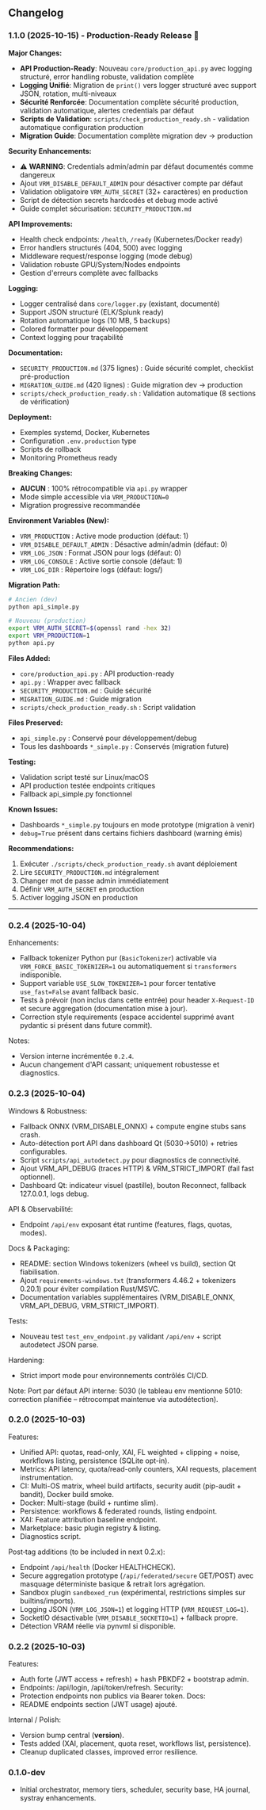 ## Changelog

### 1.1.0 (2025-10-15) - Production-Ready Release 🚀

**Major Changes:**
- **API Production-Ready**: Nouveau `core/production_api.py` avec logging structuré, error handling robuste, validation complète
- **Logging Unifié**: Migration de `print()` vers logger structuré avec support JSON, rotation, multi-niveaux
- **Sécurité Renforcée**: Documentation complète sécurité production, validation automatique, alertes credentials par défaut
- **Scripts de Validation**: `scripts/check_production_ready.sh` - validation automatique configuration production
- **Migration Guide**: Documentation complète migration dev → production

**Security Enhancements:**
- ⚠️ **WARNING**: Credentials admin/admin par défaut documentés comme dangereux
- Ajout `VRM_DISABLE_DEFAULT_ADMIN` pour désactiver compte par défaut
- Validation obligatoire `VRM_AUTH_SECRET` (32+ caractères) en production
- Script de détection secrets hardcodés et debug mode activé
- Guide complet sécurisation: `SECURITY_PRODUCTION.md`

**API Improvements:**
- Health check endpoints: `/health`, `/ready` (Kubernetes/Docker ready)
- Error handlers structurés (404, 500) avec logging
- Middleware request/response logging (mode debug)
- Validation robuste GPU/System/Nodes endpoints
- Gestion d'erreurs complète avec fallbacks

**Logging:**
- Logger centralisé dans `core/logger.py` (existant, documenté)
- Support JSON structuré (ELK/Splunk ready)
- Rotation automatique logs (10 MB, 5 backups)
- Colored formatter pour développement
- Context logging pour traçabilité

**Documentation:**
- `SECURITY_PRODUCTION.md` (375 lignes) : Guide sécurité complet, checklist pré-production
- `MIGRATION_GUIDE.md` (420 lignes) : Guide migration dev → production
- `scripts/check_production_ready.sh` : Validation automatique (8 sections de vérification)

**Deployment:**
- Exemples systemd, Docker, Kubernetes
- Configuration `.env.production` type
- Scripts de rollback
- Monitoring Prometheus ready

**Breaking Changes:**
- **AUCUN** : 100% rétrocompatible via `api.py` wrapper
- Mode simple accessible via `VRM_PRODUCTION=0`
- Migration progressive recommandée

**Environment Variables (New):**
- `VRM_PRODUCTION` : Active mode production (défaut: 1)
- `VRM_DISABLE_DEFAULT_ADMIN` : Désactive admin/admin (défaut: 0)
- `VRM_LOG_JSON` : Format JSON pour logs (défaut: 0)
- `VRM_LOG_CONSOLE` : Active sortie console (défaut: 1)
- `VRM_LOG_DIR` : Répertoire logs (défaut: logs/)

**Migration Path:**
```bash
# Ancien (dev)
python api_simple.py

# Nouveau (production)
export VRM_AUTH_SECRET=$(openssl rand -hex 32)
export VRM_PRODUCTION=1
python api.py
```

**Files Added:**
- `core/production_api.py` : API production-ready
- `api.py` : Wrapper avec fallback
- `SECURITY_PRODUCTION.md` : Guide sécurité
- `MIGRATION_GUIDE.md` : Guide migration
- `scripts/check_production_ready.sh` : Script validation

**Files Preserved:**
- `api_simple.py` : Conservé pour développement/debug
- Tous les dashboards `*_simple.py` : Conservés (migration future)

**Testing:**
- Validation script testé sur Linux/macOS
- API production testée endpoints critiques
- Fallback api_simple.py fonctionnel

**Known Issues:**
- Dashboards `*_simple.py` toujours en mode prototype (migration à venir)
- `debug=True` présent dans certains fichiers dashboard (warning émis)

**Recommendations:**
1. Exécuter `./scripts/check_production_ready.sh` avant déploiement
2. Lire `SECURITY_PRODUCTION.md` intégralement
3. Changer mot de passe admin immédiatement
4. Définir `VRM_AUTH_SECRET` en production
5. Activer logging JSON en production

---

### 0.2.4 (2025-10-04)
Enhancements:
- Fallback tokenizer Python pur (`BasicTokenizer`) activable via `VRM_FORCE_BASIC_TOKENIZER=1` ou automatiquement si `transformers` indisponible.
- Support variable `USE_SLOW_TOKENIZER=1` pour forcer tentative `use_fast=False` avant fallback basic.
- Tests à prévoir (non inclus dans cette entrée) pour header `X-Request-ID` et secure aggregation (documentation mise à jour).
- Correction style requirements (espace accidentel supprimé avant pydantic si présent dans future commit).

Notes:
- Version interne incrémentée `0.2.4`.
- Aucun changement d'API cassant; uniquement robustesse et diagnostics.

### 0.2.3 (2025-10-04)
Windows & Robustness:
- Fallback ONNX (VRM_DISABLE_ONNX) + compute engine stubs sans crash.
- Auto-détection port API dans dashboard Qt (5030→5010) + retries configurables.
- Script `scripts/api_autodetect.py` pour diagnostics de connectivité.
- Ajout VRM_API_DEBUG (traces HTTP) & VRM_STRICT_IMPORT (fail fast optionnel).
- Dashboard Qt: indicateur visuel (pastille), bouton Reconnect, fallback 127.0.0.1, logs debug.

API & Observabilité:
- Endpoint `/api/env` exposant état runtime (features, flags, quotas, modes).

Docs & Packaging:
- README: section Windows tokenizers (wheel vs build), section Qt fiabilisation.
- Ajout `requirements-windows.txt` (transformers 4.46.2 + tokenizers 0.20.1) pour éviter compilation Rust/MSVC.
- Documentation variables supplémentaires (VRM_DISABLE_ONNX, VRM_API_DEBUG, VRM_STRICT_IMPORT).

Tests:
- Nouveau test `test_env_endpoint.py` validant `/api/env` + script autodetect JSON parse.

Hardening:
- Strict import mode pour environnements contrôlés CI/CD.

Note:
Port par défaut API interne: 5030 (le tableau env mentionne 5010: correction planifiée – rétrocompat maintenue via autodétection).

### 0.2.0 (2025-10-03)
Features:
- Unified API: quotas, read-only, XAI, FL weighted + clipping + noise, workflows listing, persistence (SQLite opt-in).
- Metrics: API latency, quota/read-only counters, XAI requests, placement instrumentation.
- CI: Multi-OS matrix, wheel build artifacts, security audit (pip-audit + bandit), Docker build smoke.
- Docker: Multi-stage (build + runtime slim).
- Persistence: workflows & federated rounds, listing endpoint.
- XAI: Feature attribution baseline endpoint.
- Marketplace: basic plugin registry & listing.
- Diagnostics script.

Post‑tag additions (to be included in next 0.2.x):
- Endpoint `/api/health` (Docker HEALTHCHECK).
- Secure aggregation prototype (`/api/federated/secure` GET/POST) avec masquage déterministe basique & retrait lors agrégation.
- Sandbox plugin `sandboxed_run` (expérimental, restrictions simples sur builtins/imports).
- Logging JSON (`VRM_LOG_JSON=1`) et logging HTTP (`VRM_REQUEST_LOG=1`).
- SocketIO désactivable (`VRM_DISABLE_SOCKETIO=1`) + fallback propre.
- Détection VRAM réelle via pynvml si disponible.

### 0.2.2 (2025-10-03)
Features:
- Auth forte (JWT access + refresh) + hash PBKDF2 + bootstrap admin.
- Endpoints: /api/login, /api/token/refresh.
Security:
- Protection endpoints non publics via Bearer token.
Docs:
- README endpoints section (JWT usage) ajouté.

Internal / Polish:
- Version bump central (__version__).
- Tests added (XAI, placement, quota reset, workflows list, persistence).
- Cleanup duplicated classes, improved error resilience.

### 0.1.0-dev
- Initial orchestrator, memory tiers, scheduler, security base, HA journal, systray enhancements.
